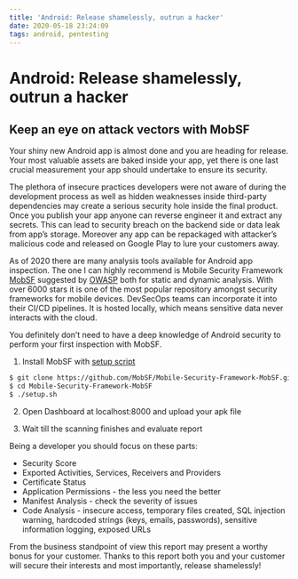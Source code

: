 ```yaml
---
title: 'Android: Release shamelessly, outrun a hacker'
date: 2020-05-18 23:24:09
tags: android, pentesting
---
```


# Android: Release shamelessly, outrun a hacker
## Keep an eye on attack vectors with MobSF
Your shiny new Android app is almost done and you are heading for release. Your most valuable assets are baked inside your app, yet there is one last crucial measurement your app should undertake to ensure its security.

The plethora of insecure practices developers were not aware of during the development process as well as hidden weaknesses inside third-party dependencies may create a serious security hole inside the final product. Once you publish your app anyone can reverse engineer it and extract any secrets. This can lead to security breach on the backend side or data leak from app’s storage. Moreover any app can be repackaged with attacker’s malicious code and released on Google Play to lure your customers away.

As of 2020 there are many analysis tools available for Android app inspection. The one I can highly recommend is Mobile Security Framework [MobSF](https://github.com/MobSF/Mobile-Security-Framework-MobSF) suggested by [OWASP](https://owasp.org/www-pdf-archive/OWASP-Tales-of-practical-penetration-testing.pdf) both for static and dynamic analysis. With over 6000 stars it is one of the most popular repository amongst security frameworks for mobile devices. DevSecOps teams can incorporate it into their CI/CD pipelines. It is hosted locally, which means sensitive data never interacts with the cloud.

You definitely don’t need to have a deep knowledge of Android security to perform your first inspection with MobSF.

1. Install MobSF with [setup script](https://mobsf.github.io/docs/#/installation)
``` bash
$ git clone https://github.com/MobSF/Mobile-Security-Framework-MobSF.git
$ cd Mobile-Security-Framework-MobSF
$ ./setup.sh
```
2. Open Dashboard at localhost:8000 and upload your apk file

3. Wait till the scanning finishes and evaluate report

Being a developer you should focus on these parts:
- Security Score
- Exported Activities, Services, Receivers and Providers
- Certificate Status
- Application Permissions - the less you need the better
- Manifest Analysis - check the severity of issues
- Code Analysis - insecure access, temporary files created, SQL injection warning, hardcoded strings (keys, emails, passwords), sensitive information logging, exposed URLs

From the business standpoint of view this report may present a worthy bonus for your customer. Thanks to this report both you and your customer will secure their interests and most importantly, release shamelessly!
